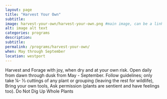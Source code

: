 ```yaml
---
layout: page
title: "Harvest Your Own"
subtitle: 
image: harvest-your-own/harvest-your-own.png #main image, can be a link or a file in assets/img/portfolio
alt: image alt text
categories: programs
description:
subtitle:
permalink: /programs/harvest-your-own/
when: May through September
location: westport
---
```


Harvest and Forage with joy, when dry and at your own risk. Open daily from dawn through dusk from May - September. Follow guidelines; only take ¼- ⅓ cuttings of any plant or grouping (leaving the rest for wildlife), Bring your own tools, Ask permission (plants are sentient and have feelings too). Do Not Dig Up Whole Plants